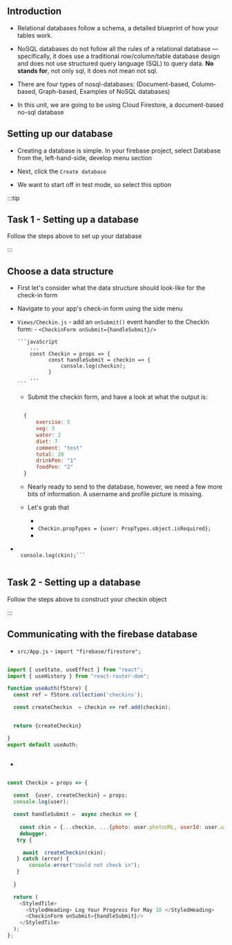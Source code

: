 
## Introduction

- Relational databases follow a schema, a detailed blueprint of how your tables work.

- NoSQL databases do not follow all the rules of a relational database —specifically, it does use a traditional row/column/table database design and does not use structured query language (SQL) to query data. **No stands for**, not only sql, it does not mean not sql. 

- There are four types of nosql-databases: (Document-based, Column-based, Graph-based, Examples of NoSQL databases)

- In this unit, we are going to be using  Cloud Firestore, a document-based no-sql database

## Setting up our database 

- Creating a database is simple. In your firebase project, select Database from the, left-hand-side, develop menu section

- Next, click the `Create database`

- We want to start off in test mode, so select this option


:::tip 

## Task 1 - Setting up a database

Follow the steps above to set up your database

:::


## Choose a data structure

- First let's consider what the data structure should look-like for the check-in form 
- Navigate to your app's check-in form using the side menu
- `Views/Checkin.js` - add an `onSubmit()` event handler to the CheckIn form:
      -    `<CheckinForm onSubmit={handleSubmit}/>`
   
      ```javaScript
          ... 
          const Checkin = props => {
                const handleSubmit = checkin => {
                    console.log(checkin);
                }
          ...
      ```
  - Submit the checkin form, and have a look at what the output is: 
  
  ```javaScript

    {
        exercise: 5
        veg: 3
        water: 2
        diet: 7
        comment: "test"
        total: 20
        drinkPen: "1"
        foodPen: "2"
    }

  ```

  - Nearly ready to send to the database, however, we need a few more bits of information. A username and profile picture is missing.

   - Let's grab that 
     - <Checkin   user={user} />
     - ```Checkin.propTypes = {user: PropTypes.object.isRequired};```
     - 
 - ```const ckin = {...checkin, ...{photo: user.photoURL, userId: userId.uid, useName: user.displayName || user.email}}
    
    console.log(ckin);```


## Task 2 - Setting up a database

Follow the steps above to construct your checkin object

:::


## Communicating with the firebase database

- `src/App.js` - `import "firebase/firestore";`

```javaScript 

import { useState, useEffect } from "react";
import { useHistory } from "react-router-dom";

function useAuth(fStore) {
  const ref = fStore.collection('checkins');

  const createCheckin  = checkin => ref.add(checkin);


  return {createCheckin}

}
export default useAuth;



```

-  <Checkin  createCheckin={createCheckin}  user={user} />

```javaScript

const Checkin = props => {
 
  const  {user, createCheckin} = props;
  console.log(user);

  const handleSubmit =  async checkin => {
    
    const ckin = {...checkin, ...{photo: user.photoURL, userId: user.uid, userName: user.displayName || user.email}}
    debugger;
   try {

     await  createCheckin(ckin);  
   } catch (error) {
       console.error("could not check in");
   }
  
  }

  return (
    <StyledTile>
      <StyledHeading> Log Your Progress For May 18 </StyledHeading>
      <CheckinForm onSubmit={handleSubmit}/>
    </StyledTile>
  );
};





```